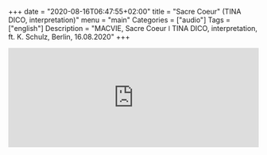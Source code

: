 
+++
date = "2020-08-16T06:47:55+02:00"
title = "Sacre Coeur" (TINA DICO, interpretation)"
menu = "main"
Categories = ["audio"]
Tags = ["english"]
Description = "MACVIE, Sacre Coeur  ǀ  TINA DICO, interpretation, ft. K. Schulz, Berlin, 16.08.2020"
+++


<iframe width="100%" height="200" scrolling="no" frameborder="no" allow="autoplay" src="https://w.soundcloud.com/player/?url=https%3A//api.soundcloud.com/tracks/877128031&color=%23e30096&auto_play=false&hide_related=false&show_comments=true&show_user=true&show_reposts=false&show_teaser=true&visual=true"></iframe> 
